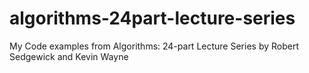 # algorithms-24part-lecture-series
My Code examples from Algorithms: 24-part Lecture Series by Robert Sedgewick and Kevin Wayne
